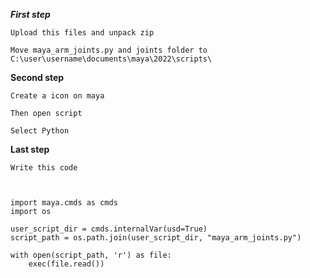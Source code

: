 ***First step***

```
Upload this files and unpack zip
```
```
Move maya_arm_joints.py and joints folder to C:\user\username\documents\maya\2022\scripts\
```

**Second step**
```
Create a icon on maya

Then open script

Select Python

```

**Last step**
```
Write this code



import maya.cmds as cmds
import os

user_script_dir = cmds.internalVar(usd=True)
script_path = os.path.join(user_script_dir, "maya_arm_joints.py")

with open(script_path, 'r') as file:
    exec(file.read())
```